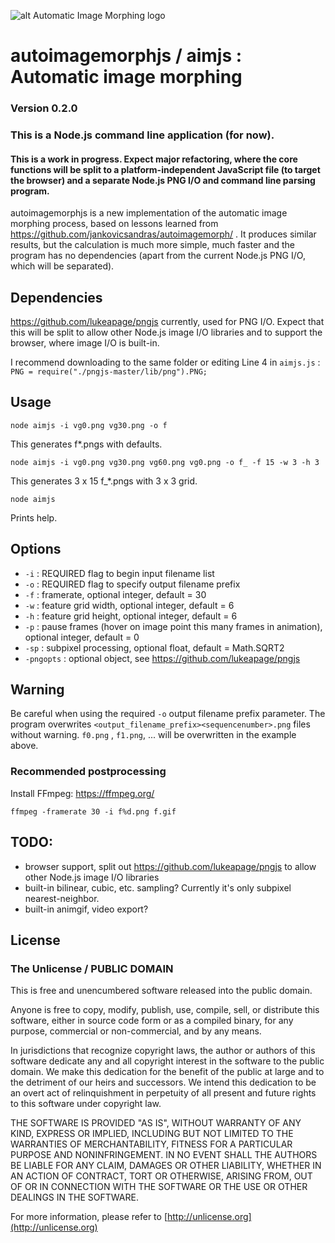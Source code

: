 ![alt Automatic Image Morphing logo](f.gif)

# autoimagemorphjs / aimjs : Automatic image morphing

### Version 0.2.0

### This is a Node.js command line application (for now).

#### This is a work in progress. Expect major refactoring, where the core functions will be split to a platform-independent JavaScript file (to target the browser) and a separate Node.js PNG I/O and command line parsing program.

autoimagemorphjs is a new implementation of the automatic image morphing process, based on lessons learned from https://github.com/jankovicsandras/autoimagemorph/ . It produces similar results, but the calculation is much more simple, much faster and the program has no dependencies (apart from the current Node.js PNG I/O, which will be separated).

## Dependencies

https://github.com/lukeapage/pngjs currently, used for PNG I/O. Expect that this will be split to allow other Node.js image I/O libraries and to support the browser, where image I/O is built-in.

I recommend downloading to the same folder or editing Line 4 in `aimjs.js` : `PNG = require("./pngjs-master/lib/png").PNG;`

## Usage

`node aimjs -i vg0.png vg30.png -o f`

This generates f\*.pngs with defaults.

`node aimjs -i vg0.png vg30.png vg60.png vg0.png -o f_ -f 15 -w 3 -h 3`

This generates 3 x 15 f\_\*.pngs with 3 x 3 grid.

`node aimjs`

Prints help.

## Options

- `-i` : REQUIRED flag to begin input filename list
- `-o` : REQUIRED flag to specify output filename prefix
- `-f` : framerate, optional integer, default = 30
- `-w` : feature grid width, optional integer, default = 6
- `-h` : feature grid height, optional integer, default = 6
- `-p` : pause frames (hover on image point this many frames in animation), optional integer, default = 0
- `-sp` : subpixel processing, optional float, default = Math.SQRT2
- `-pngopts` : optional object, see https://github.com/lukeapage/pngjs

## Warning

Be careful when using the required `-o` output filename prefix parameter. The program overwrites `<output_filename_prefix><sequencenumber>.png` files without warning. `f0.png` , `f1.png`, ... will be overwritten in the example above.

### Recommended postprocessing

Install FFmpeg: https://ffmpeg.org/

`ffmpeg -framerate 30 -i f%d.png f.gif`

## TODO:

- browser support, split out https://github.com/lukeapage/pngjs to allow other Node.js image I/O libraries
- built-in bilinear, cubic, etc. sampling? Currently it's only subpixel nearest-neighbor.
- built-in animgif, video export?

## License

### The Unlicense / PUBLIC DOMAIN

This is free and unencumbered software released into the public domain.

Anyone is free to copy, modify, publish, use, compile, sell, or
distribute this software, either in source code form or as a compiled
binary, for any purpose, commercial or non-commercial, and by any
means.

In jurisdictions that recognize copyright laws, the author or authors
of this software dedicate any and all copyright interest in the
software to the public domain. We make this dedication for the benefit
of the public at large and to the detriment of our heirs and
successors. We intend this dedication to be an overt act of
relinquishment in perpetuity of all present and future rights to this
software under copyright law.

THE SOFTWARE IS PROVIDED "AS IS", WITHOUT WARRANTY OF ANY KIND,
EXPRESS OR IMPLIED, INCLUDING BUT NOT LIMITED TO THE WARRANTIES OF
MERCHANTABILITY, FITNESS FOR A PARTICULAR PURPOSE AND NONINFRINGEMENT.
IN NO EVENT SHALL THE AUTHORS BE LIABLE FOR ANY CLAIM, DAMAGES OR
OTHER LIABILITY, WHETHER IN AN ACTION OF CONTRACT, TORT OR OTHERWISE,
ARISING FROM, OUT OF OR IN CONNECTION WITH THE SOFTWARE OR THE USE OR
OTHER DEALINGS IN THE SOFTWARE.

For more information, please refer to [http://unlicense.org](http://unlicense.org)
